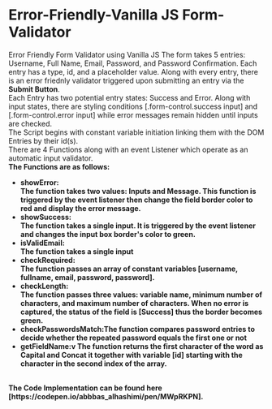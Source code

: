 # Error-Friendly-Vanilla JS Form-Validator
Error Friendly Form Validator using Vanilla JS
The form takes 5 entries: Username, Full Name, Email, Password, and Password Confirmation. Each entry has a type, id, and a placeholder value. Along with every entry, there is an error friednly validator triggered upon submitting an entry via the <b>Submit Button</b>.<br>
Each Entry has two potential entry states: Success and Error. Along with input states, there are styling conditions [.form-control.success input] and [.form-control.error input] while error messages remain hidden until inputs are checked.<br>
The Script begins with constant variable initiation linking them with the DOM Entries by their id(s).<br>
There are 4 Functions along with an event Listener which operate as an automatic input validator.<br>
<b> The Functions are as follows:<b><br>
<ul>
  <li><b>showError</b>:<br>The function takes two values: Inputs and Message. This function is triggered by the event listener then change the field border color to red and display the error message.</li>
  <li><b>showSuccess</b>:<br> The function takes a single input. It is triggered by the event listener and changes the input box border's color to green.</li>
  <li><b>isValidEmail</b>:<br> The function takes a single input</li>
  <li><b>checkRequired</b>:<br> The function passes an array of constant variables [username, fullname, email, password, password].</li>
 <li><b>checkLength</b>:<br> The function passes three values: variable name, minimum number of characters, and maximum number of characters. When no error is captured, the status of the field is [Success] thus the border becomes green.</li>
  <li><b>checkPasswordsMatch</b>:The function compares password entries to decide whether the repeated password equals the first one or not</li>
  <li><b>getFieldName</b>:v The function returns the first character of the word as Capital and Concat it together with variable [id] starting with the character in the second index of the array.</li>
</ul>
<br> The Code Implementation can be found here [https://codepen.io/abbbas_alhashimi/pen/MWpRKPN].
